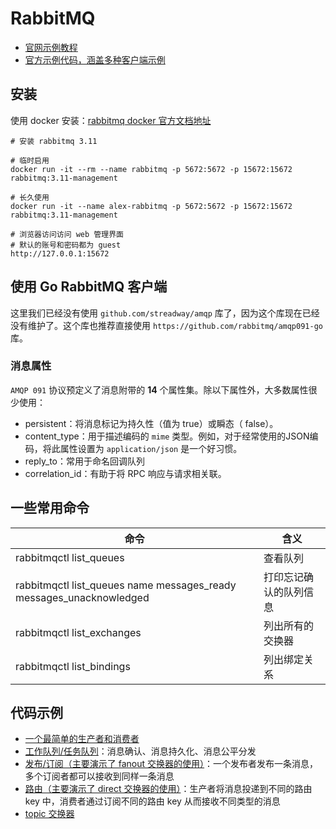 # RabbitMQ

- [官网示例教程](https://www.rabbitmq.com/getstarted.html)
- [官方示例代码，涵盖多种客户端示例](https://github.com/rabbitmq/rabbitmq-tutorials)

## 安装

使用 docker 安装：[rabbitmq docker 官方文档地址](https://registry.hub.docker.com/_/rabbitmq/)

```shell
# 安装 rabbitmq 3.11

# 临时启用
docker run -it --rm --name rabbitmq -p 5672:5672 -p 15672:15672 rabbitmq:3.11-management

# 长久使用
docker run -it --name alex-rabbitmq -p 5672:5672 -p 15672:15672 rabbitmq:3.11-management

# 浏览器访问访问 web 管理界面
# 默认的账号和密码都为 guest
http://127.0.0.1:15672
```

## 使用 Go RabbitMQ 客户端

这里我们已经没有使用 `github.com/streadway/amqp` 库了，因为这个库现在已经没有维护了。这个库也推荐直接使用 `https://github.com/rabbitmq/amqp091-go` 库。

### 消息属性

`AMQP 091` 协议预定义了消息附带的 **14** 个属性集。除以下属性外，大多数属性很少使用：

- persistent：将消息标记为持久性（值为 true）或瞬态（ false）。
- content_type：用于描述编码的 `mime` 类型。例如，对于经常使用的JSON编码，将此属性设置为 `application/json` 是一个好习惯。
- reply_to：常用于命名回调队列
- correlation_id：有助于将 RPC 响应与请求相关联。

## 一些常用命令

命令 | 含义 |
--- | ---
rabbitmqctl list_queues | 查看队列
rabbitmqctl list_queues name messages_ready messages_unacknowledged | 打印忘记确认的队列信息
rabbitmqctl list_exchanges | 列出所有的交换器
rabbitmqctl list_bindings | 列出绑定关系

## 代码示例

- [一个最简单的生产者和消费者](./simple)
- [工作队列/任务队列](./task_worker)：消息确认、消息持久化、消息公平分发
- [发布/订阅（主要演示了 fanout 交换器的使用）](./publish_subscribe)：一个发布者发布一条消息，多个订阅者都可以接收到同样一条消息
- [路由（主要演示了 direct 交换器的使用）](./route)：生产者将消息投递到不同的路由 key 中，消费者通过订阅不同的路由 key 从而接收不同类型的消息
- [topic 交换器](./topic)